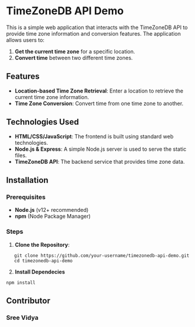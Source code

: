 # TimeZoneDB API Demo

This is a simple web application that interacts with the TimeZoneDB API to provide time zone information and conversion features. The application allows users to:

1. **Get the current time zone** for a specific location.
2. **Convert time** between two different time zones.

## Features

- **Location-based Time Zone Retrieval**: Enter a location to retrieve the current time zone information.
- **Time Zone Conversion**: Convert time from one time zone to another.

## Technologies Used

- **HTML/CSS/JavaScript**: The frontend is built using standard web technologies.
- **Node.js & Express**: A simple Node.js server is used to serve the static files.
- **TimeZoneDB API**: The backend service that provides time zone data.

## Installation

### Prerequisites

- **Node.js** (v12+ recommended)
- **npm** (Node Package Manager)

### Steps

1. **Clone the Repository**:

```
   git clone https://github.com/your-username/timezonedb-api-demo.git
   cd timezonedb-api-demo
```

2. **Install Dependecies**
```
npm install
```

## Contributor 
### Sree Vidya
